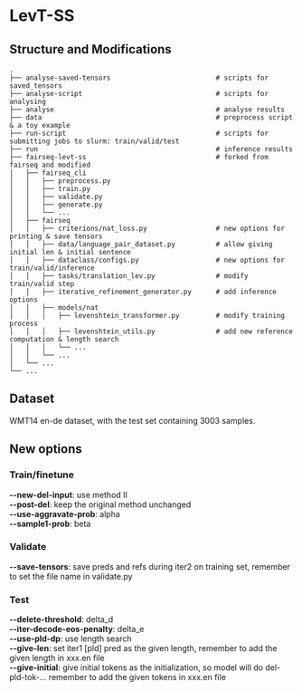 # LevT-SS

## Structure and Modifications

    .
    ├── analyse-saved-tensors                          # scripts for saved_tensors
    ├── analyse-script                                 # scripts for analysing
    ├── analyse                                        # analyse results
    ├── data                                           # preprocess script & a toy example
    ├── run-script                                     # scripts for submitting jobs to slurm: train/valid/test 
    ├── run                                            # inference results
    ├── fairseq-levt-ss                                # forked from fairseq and modified                                 
    │   ├── fairseq_cli
    │   │   ├── preprocess.py 
    │   │   ├── train.py 
    │   │   ├── validate.py
    │   │   ├── generate.py 
    │   │   └── ...
    │   ├── fairseq
    │   │   ├── criterions/nat_loss.py                 # new options for printing & save tensors
    │   │   ├── data/language_pair_dataset.py          # allow giving initial len & initial sentence
    │   │   ├── dataclass/configs.py                   # new options for train/valid/inference
    │   │   ├── tasks/translation_lev.py               # modify train/valid step
    │   │   ├── iterative_refinement_generator.py      # add inference options
    │   │   ├── models/nat
    │   │   │   ├── levenshtein_transformer.py         # modify training process
    │   │   │   ├── levenshtein_utils.py               # add new reference computation & length search
    │   │   │   └── ...
    │   │   └── ...
    │   └── ...                 
    └── ...

## Dataset
WMT14 en-de dataset, with the test set containing 3003 samples.

## New options
### Train/finetune
**--new-del-input**: use method II  
**--post-del**: keep the original method unchanged  
**--use-aggravate-prob**: alpha  
**--sample1-prob**: beta  

### Validate
**--save-tensors**: save preds and refs during iter2 on training set, remember to set the file name in validate.py

### Test
**--delete-threshold**: delta_d  
**--iter-decode-eos-penalty**: delta_e  
**--use-pld-dp**: use length search  
**--give-len**: set iter1 [pld] pred as the given length, remember to add the given length in xxx.en file  
**--give-initial**: give initial tokens as the initialization, so model will do del-pld-tok-... remember to add the given tokens in xxx.en file  
